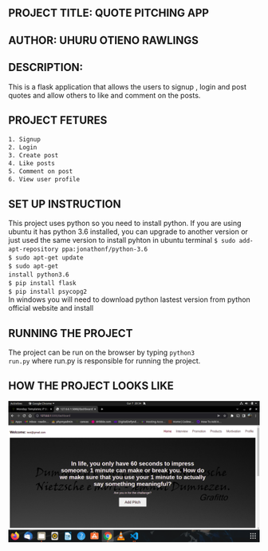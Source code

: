 ## PROJECT TITLE: QUOTE PITCHING APP
## AUTHOR: UHURU OTIENO RAWLINGS
## DESCRIPTION:
This is a flask application that allows the users to signup , login and post quotes and allow others to like and comment on the posts.
## PROJECT FETURES
    1. Signup
    2. Login
    3. Create post
    4. Like posts
    5. Comment on post
    6. View user profile
## SET UP INSTRUCTION
This project uses python so you need to install python.
If you are using ubuntu it has python 3.6 installed, you can upgrade to another version or just used the same version
to install pyhton in ubuntu terminal
<code>$ sudo add-apt-repository ppa:jonathonf/python-3.6</code>
<br>
<code>$ sudo apt-get update</code>
<br>
<code>$ sudo apt-get install python3.6</code>
<br>
<code>$ pip install flask</code>
<br>
<code>$ pip install psycopg2</code>
<br>
In windows you will need to download python lastest version from python official website and install
## RUNNING THE PROJECT
The project can be run on the browser by typing <code>python3 run.py</code> where run.py is responsible for running the project.
## HOW THE PROJECT LOOKS LIKE
![Screenshot.png](Screenshot.png)